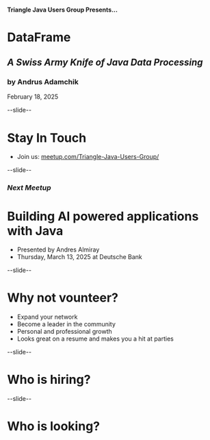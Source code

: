 #### Triangle Java Users Group Presents...
# DataFrame
## _A Swiss Army Knife of Java Data Processing_
### by Andrus Adamchik
February 18, 2025

--slide--

# Stay In Touch

* Join us: <a href="https://meetup.com/Triangle-Java-Users-Group/">meetup.com/Triangle-Java-Users-Group/</a>

--slide--

### _Next Meetup_

# Building AI powered applications with Java
* Presented by Andres Almiray
* Thursday, March 13, 2025 at Deutsche Bank

--slide--

# Why not vounteer?
* Expand your network
* Become a leader in the community
* Personal and professional growth
* Looks great on a resume and makes you a hit at parties


--slide--

# Who is hiring?

--slide--

# Who is looking?


